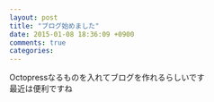 ```yaml
---
layout: post
title: "ブログ始めました"
date: 2015-01-08 18:36:09 +0900
comments: true
categories: 
---
```


Octopressなるものを入れてブログを作れるらしいです  
最近は便利ですね  
